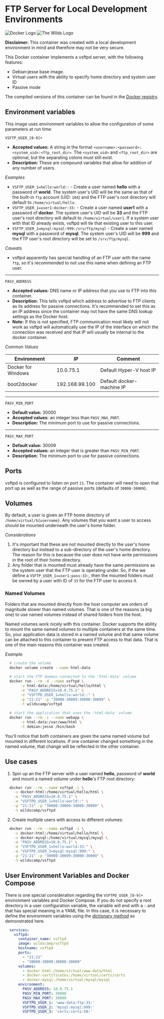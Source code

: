 # FTP Server for Local Development Environments

![Docker Logo](https://www.gravatar.com/avatar/def8e498c0e2b4d1b0cb398ca164cddd?s=115) ![The Wilds Logo](https://www.gravatar.com/avatar/731d4f0ca8553a4f4b2a4f35d1d72280?s=115)

**Disclaimer:** This container was created with a local development environment in mind and
therefore may not be very secure.

This Docker container implements a vsftpd server, with the following features:

 * Debian:jesse base image.
 * Virtual users with the ability to specify home directory and system user ID
 * Passive mode

The compiled versions of this container can be found in the
[Docker registry](https://hub.docker.com/r/wildscamp/vsftpd/).

Environment variables
----

This image uses environment variables to allow the configuration of some parameters at run time:

`VSFTP_USER_[0-9]+`

* **Accepted values:** A string in the format `<username>:<password>:<system_uid>:<ftp_root_dir>`.
  The `<system_uid>` and `<ftp_root_dir>` are optional, but the separating colons must still
  exist.
* **Description:** These are compound variables that allow for addition of any number of users.

_Examples_

* `VSFTP_USER_1=hello:world::` - Create a user named **hello** with a password of **world**. The
  system user's UID will be the same as that of the built-in `ftp` account (UID: `104`) and
  the FTP user's root directory will default to `/home/virtual/hello`.
* `VSFTP_USER_1=user1:docker:33:` - Create a user named **user1** with a password of **docker**. The
  system user's UID will be **33** and the FTP user's root directory will default to
  `/home/virtual/user1`. If a system user with that ID already exists, vsftpd will tie that
  existing user to this user.
* `VSFTP_USER_1=mysql:mysql:999:/srv/ftp/mysql` - Create a user named **mysql** with a password
  of **mysql**. The system user's UID will be **999** and the FTP user's root directory will be
  set to `/srv/ftp/mysql`.

_Caveats_

* vsftpd apparently has special handling of an FTP user with the name `ftp`, so it's
  recommended to not use this name when defining an FTP user.

----

`PASV_ADDRESS`

* **Accepted values:** DNS name or IP address that you use to FTP into this container.
* **Description:** This tells vsftpd which address to advertise to FTP clients as its address
  for passive connections. It's recommended to set this as an IP address since the container
  may not have the same DNS lookup settings as the Docker host.
* **Note:** If this is not specified, FTP communication most likely will not work as vsftpd
  will automatically use the IP of the interface on which the connection was received and that
  IP will usually be internal to the docker container.

_Common Values_

| Environment        | IP             | Comment                   |
|--------------------|----------------|---------------------------|
| Docker for Windows | 10.0.75.1      | Default Hyper-V host IP   |
| boot2docker        | 192.168.99.100 | Default docker-machine IP |

----

`PASV_MIN_PORT`

* **Default value:** 30000
* **Accepted values:** an integer less than `PASV_MAX_PORT`.
* **Description:** The minimum port to use for passive connections.

----

`PASV_MAX_PORT`

* **Default value:** 30009
* **Accepted values:** an integer that is greater than `PASV_MIN_PORT`.
* **Description:** The minimum port to use for passive connections.

Ports
----

vsftpd is configured to listen on port `21`. The container will need to open that port up as well
as the range of passive ports (defaults of `30000-30009`).

Volumes
----

By default, a user is given an FTP home directory of `/home/virtual/${username}`. Any volumes
that you want a user to access should be mounted underneath the user's home folder. 

_Considerations_

1. It's important that these are not mounted directly to the user's home directory but instead
   to a sub-directory of the user's home directory. The reason for this is because the user
   does not have write permissions in the root of their home directory.
2. Any folder that is mounted must already have the same permissions as the system user that
   the FTP user is operating under. So, if the we define a `VSFTP_USER_1=user1:pass:33:`, then
   the mounted folders must be owned by a user with ID of `33` for the FTP user to access it.

### Named Volumes

Folders that are mounted directly from the host computer are orders of magnitude slower than
named volumes. That is one of the reasons (a big one) to use named volumes instead of shared
folders from the host.

Named volumes work nicely with this container. Docker supports the ability to mount the same
named volumes to multiple containers at the same time. So, your application data is stored
in a named volume and that same volume can be attached to this container to present FTP
access to that data. That is one of the main reasons this container was created.

_Example_

```bash
  # create the volume
  docker volume create --name html-data
  
  # start the FTP daemon connected to the 'html-data' volume
  docker run --rm -d --name vsftpd \
       -v html-data:/home/virtual/hello/html \
       -e "PASV_ADDRESS=10.0.75.1" \
       -e "VSFTPD_USER_1=hello:world::" \
       -p "21:21" -p "30000-30009:30000-30009" \
       -t wildscamp/vsftpd
  
  # start the application that uses the 'html-data' volume
  docker run --rm -i --name webapp \
       -v html-data:/var/www/html \
       -t debian:jesse /bin/bash
```

You'll notice that both containers are given the same named volume but mounted in different
locations. If one container changed something in the named volume, that change will be
reflected in the other container.

Use cases
----

1) Spin up an the FTP server with a user named **hello**, password of **world** and mount a
   named volume under **hello**'s FTP root directory:

```bash
  docker run --rm --name vsftpd -i \
    -v docker-html:/home/virtual/hello/html \
    -e "PASV_ADDRESS=10.0.75.1" \
    -e "VSFTPD_USER_1=hello:world::" \
    -p "21:21" -p "30000-30009:30000-30009" \
    -t wildscamp/vsftpd
```

2) Create multiple users with access to different volumes:

```bash
  docker run --rm --name vsftpd -i \
    -v docker-html:/home/virtual/hello/html \
    -v docker-mysql:/home/virtual/mysql/mysql \
    -e "PASV_ADDRESS=10.0.75.1" \
    -e "VSFTPD_USER_1=hello:world:33:" \
    -e "VSFTPD_USER_2=mysql:mysql:999:" \
    -p "21:21" -p "30000-30009:30000-30009" \
    -t wildscamp/vsftpd
```

User Environment Variables and Docker Compose
----

There is one special consideration regarding the `VSFTPD_USER_[0-9]+` environment variables
and Docker Compose. If you do not specify a root directory in a user configuration variable,
the variable will end with a `:` and that has special meaning in a YAML file. In this case,
it is necessary to define the environment variables using the
[dictionary method](https://docs.docker.com/compose/compose-file/#/environment)
as demonstrated here.

```yaml
  services:
    vsftpd:
      container_name: vsftpd
      image: wildscamp/vsftpd
      hostname: vsftpd
      ports:
        - "21:21"
        - "30000-30009:30000-30009"
      volumes:
        - docker-html:/home/virtual/www-data/html
        - docker-certificates:/home/virtual/certs/certs
        - docker-mysql:/home/virtual/mysql/mysql
      environment:
        PASV_ADDRESS: 10.0.75.1
        PASV_MIN_PORT: 30000
        PASV_MAX_PORT: 30009
        VSFTPD_USER_1: 'www-data:ftp:33:'
        VSFTPD_USER_2: 'mysql:mysql:999:'
        VSFTPD_USER_3: 'certs:certs:50:'
```